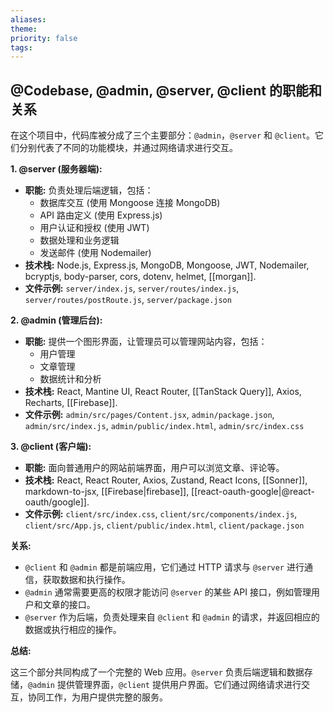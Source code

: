 ```yaml
---
aliases: 
theme: 
priority: false
tags:
---
```

## @Codebase, @admin, @server, @client 的职能和关系

在这个项目中，代码库被分成了三个主要部分：`@admin`，`@server` 和 `@client`。它们分别代表了不同的功能模块，并通过网络请求进行交互。

**1. @server (服务器端):**

* **职能:** 负责处理后端逻辑，包括：
    * 数据库交互 (使用 Mongoose 连接 MongoDB)
    * API 路由定义 (使用 Express.js)
    * 用户认证和授权 (使用 JWT)
    * 数据处理和业务逻辑
    * 发送邮件 (使用 Nodemailer)
* **技术栈:** Node.js, Express.js, MongoDB, Mongoose, JWT, Nodemailer,  bcryptjs, body-parser, cors, dotenv, helmet, [[morgan]].
* **文件示例:** `server/index.js`, `server/routes/index.js`, `server/routes/postRoute.js`, `server/package.json`

**2. @admin (管理后台):**

* **职能:** 提供一个图形界面，让管理员可以管理网站内容，包括：
    * 用户管理
    * 文章管理
    * 数据统计和分析
* **技术栈:** React, Mantine UI, React Router, [[TanStack Query]], Axios, Recharts, [[Firebase]].
* **文件示例:** `admin/src/pages/Content.jsx`, `admin/package.json`, `admin/src/index.js`, `admin/public/index.html`, `admin/src/index.css`

**3. @client (客户端):**

* **职能:**  面向普通用户的网站前端界面，用户可以浏览文章、评论等。
* **技术栈:** React, React Router, Axios, Zustand, React Icons, [[Sonner]],  markdown-to-jsx,  [[Firebase|firebase]], [[react-oauth-google|@react-oauth/google]].
* **文件示例:** `client/src/index.css`, `client/src/components/index.js`, `client/src/App.js`, `client/public/index.html`, `client/package.json`

**关系:**

* `@client` 和 `@admin` 都是前端应用，它们通过 HTTP 请求与 `@server` 进行通信，获取数据和执行操作。
* `@admin` 通常需要更高的权限才能访问 `@server` 的某些 API 接口，例如管理用户和文章的接口。
* `@server` 作为后端，负责处理来自 `@client` 和 `@admin` 的请求，并返回相应的数据或执行相应的操作。

**总结:**

这三个部分共同构成了一个完整的 Web 应用。`@server` 负责后端逻辑和数据存储，`@admin` 提供管理界面，`@client` 提供用户界面。它们通过网络请求进行交互，协同工作，为用户提供完整的服务。